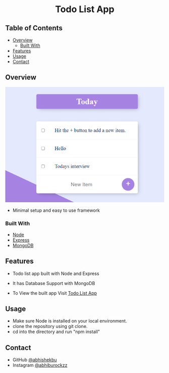 <!-- Please update value in the {}  -->

<h1 align="center">Todo List App</h1>

<!-- TABLE OF CONTENTS -->

## Table of Contents

- [Overview](#overview)
  - [Built With](#built-with)
- [Features](#features)
- [Usage](#Usage)
- [Contact](#Contact)

<!-- OVERVIEW -->

## Overview

![screenshot](https://github.com/abhishekbu/Todo-list-App/blob/master/images/todolist.png)

- Minimal setup and easy to use framework

### Built With

<!-- This section should list any major frameworks that you built your project using. Here are a few examples.-->

- [Node](https://nodejs.or/)
- [Express](https://expressjs.com/)
- [MongoDB](https://www.mongodb.com/)

## Features

<!-- List the features of your application or follow the template. Don't share the figma file here :) -->

- Todo list app built with Node and Express
- It has Database Support with MongoDB

- To View the built app Visit [Todo List App](https://young-depths-10971.herokuapp.com/)

## Usage

- Make sure Node is installed on your local environment.
- clone the repository using git clone.
- cd into the directory and run "npm install"

## Contact

- GitHub [@abhishekbu](https://{github.com/abhishekbu})
- Instagram [@abhiburockzz](https://{www.instagram.com/abhiburockzz/})

